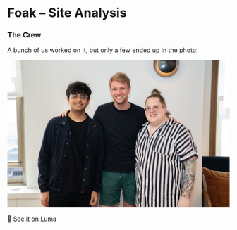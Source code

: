 # Foak – Site Analysis

### The Crew
A bunch of us worked on it, but only a few ended up in the photo:

![Team Photo](public/team.jpg)

🔗 [See it on Luma](https://luma.com/qsnsqmqs)